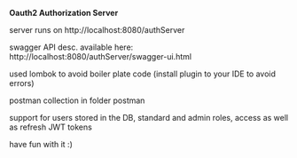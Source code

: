 **Oauth2 Authorization Server**

server runs on http://localhost:8080/authServer

swagger API desc. available here: http://localhost:8080/authServer/swagger-ui.html

used lombok to avoid boiler plate code (install plugin to your IDE to avoid errors)

postman collection in folder postman

support for users stored in the DB, standard and admin roles,
access as well as refresh JWT tokens

have fun with it :)